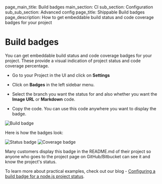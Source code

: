 page_main_title: Build badges
main_section: CI
sub_section: Configuration
sub_sub_section: Advanced config
page_title: Shippable Build badges
page_description: How to get embeddable build status and code coverage badges for your project

# Build badges

You can get embeddable build status and code coverage badges for your project. These provide a visual indication of project status and code coverage percentage.

- Go to your Project in the UI and click on **Settings**

- Click on **Badges** in the left sidebar menu.

- Select the branch you want the status for and also whether you want the **Image URL** or **Markdown** code.

- Copy the code. You can use this code anywhere you want to display the badge.

<img src="/images/ci/build-badge.png" alt="Build badge">

Here is how the badges look:

<img src="/images/ci/status-badge.png" alt="Status badge"> <img src="/images/ci/coverage-badge.png" alt="Coverage badge">

Many customers display this badge in the README.md of their project so anyone who goes to the project page on GitHub/Bitbucket can see it and know the project's status.  

To learn more about practical examples, check out our blog - [Configuring a build badge for a node.js project status](http://blog.shippable.com/configuring-a-visual-indicator-for-a-node.js-project-status).
